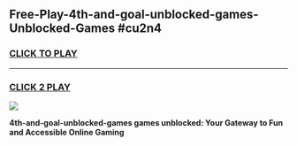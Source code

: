
## Free-Play-4th-and-goal-unblocked-games-Unblocked-Games #cu2n4
<h3>
<a href="https://news.freeplayer.one?title=4th-and-goal-unblocked-games&ref=8M">CLICK TO PLAY</a></h3>
<hr>

<h3>
<a href="https://news.freeplayer.one?title=4th-and-goal-unblocked-games&ref=8M">CLICK 2 PLAY</a>
  
</h3>

<a href="https://news.freeplayer.one?title=4th-and-goal-unblocked-games&ref=8M"><img src="https://clearcache.store/games.png"></a>


**4th-and-goal-unblocked-games games unblocked: Your Gateway to Fun and Accessible Online Gaming**
